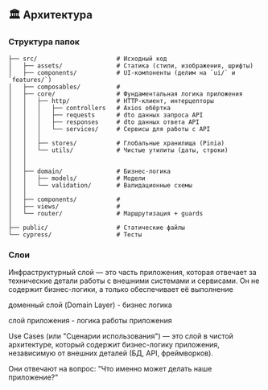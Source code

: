 ## 🏛️ Архитектура

### Структура папок

```
├── src/                      # Исходный код
│   ├── assets/               # Статика (стили, изображения, шрифты)
│   ├── components/           # UI-компоненты (делим на `ui/` и `features/`)
│   ├── composables/          #
│   ├── core/                 # Фундаментальная логика приложения
│   │   ├── http/             # HTTP-клиент, интерцепторы
│   │   │   ├── controllers   # Axios обёртка 
│   │   │   ├── requests      # dto данных запроса API
│   │   │   ├── responses     # dto данных ответа API
│   │   │   └── services/     # Сервисы для работы с API
│   │   │
│   │   ├── stores/           # Глобальные хранилища (Pinia)
│   │   └── utils/            # Чистые утилиты (даты, строки)
│   │
│   │
│   ├── domain/               # Бизнес-логика
│   │   ├── models/           # Модели
│   │   └── validation/       # Валидационные схемы
│   │
│   ├── components/           # 
│   ├── views/                #
│   └── router/               # Маршрутизация + guards
│   
├── public/                   # Статические файлы
└── cypress/                  # Тесты
```

### Слои

Инфраструктурный слой — это часть приложения, которая отвечает за технические детали работы с внешними системами и
сервисами. Он не содержит бизнес-логики, а только обеспечивает её выполнение

доменный слой (Domain Layer) - бизнес логика

слой приложения - логика работы приложения  

Use Cases (или "Сценарии использования") — это слой в чистой архитектуре, который содержит бизнес-логику приложения, независимую от внешних деталей (БД, API, фреймворков).

Они отвечают на вопрос:
"Что именно может делать наше приложение?"